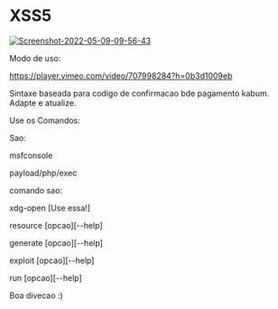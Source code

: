 # XSS5

<a href="https://ibb.co/vjs2DL4"><img src="https://i.ibb.co/BC48wT2/Screenshot-2022-05-09-09-56-43.png" alt="Screenshot-2022-05-09-09-56-43" border="0"></a>


Modo de uso:

https://player.vimeo.com/video/707998284?h=0b3d1009eb


Sintaxe baseada para codigo de confirmacao bde pagamento kabum. Adapte e atualize.


Use os Comandos:

Sao:


msfconsole


payload/php/exec


comando sao:


xdg-open [Use essa!]



resource [opcao][--help]



generate [opcao][--help]



exploit [opcao][--help]


run [opcao][--help]


Boa divecao :)
